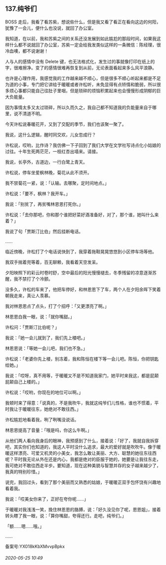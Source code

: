 ## 137.纯爷们
BOSS 走后，我看了看苏紫，想说些什么，但是我又看了看正在看向这边的何阳，犹豫了一会儿，便什么也没说，就回了办公室。


我知道，在以前，我和苏紫之间的关系还没发展到如此尴尬的那段时间，如果我这样什么都不说就回了办公室，苏紫一定会给我发类似这样的一条微信：陈经理，很冷血噢，都不说谢谢！


人与人的感情中没有 Delete 键，也无法格式化，发生过的事就像打印在纸上的字，很难擦净。变了的感情很难再恢复到从前，无论表面看起来多么风平浪静。


也许是心理作用，我感觉我的工作越来越不顺心，但是很多不顺心听起来都是不足为道的小事，专门把它讲给于暖暖或者许松听，未免显得有点矫情和脆弱，所以很多烦心事都只能自己往肚子里咽，但是琐碎的烦恼积累起来也会慢慢形成阴郁的巨大负能量。


因为事情太多又太过琐碎，所以久而久之，我自己都不知道我的负能量来自于哪里，说不清道不明。


今天许松说春暖花开，又到了交配的季节，我们也该聚一聚了。


我说，这什么逻辑，醒时同交欢，儿女忽成行？


许松说，哎哟，比作诗？我仿佛一下子回到了我们大学在文学社写诗点化小姑娘的过往。十年生死两茫茫，一枝红杏出墙来。请接。


我说，长亭外，古道边，一行白鹭上青天。


许松说，停车坐爱枫林晚，菊花从此不须开。


我不禁菊花一紧，说：「认输。去哪聚，定时间地点。」


许松说：「要不，枫林？我开车。」


我说：「别贫了，再贫嘴林恩恩打死你。」


许松说：「去你那吧，你和那个谁把好菜好酒准备好，对了，那个谁，她叫什么来着？」


我说了句「贾斯汀比伯」然后挂断电话。


……


临近傍晚，许松打了个电话说快到了，我穿着拖鞋晃晃悠悠到小区停车场等他。


我双手揣着兜等着，百无聊赖，我看着天空发呆。


夕阳映照下的彩云时卷时舒，空中最后的阳光慢慢褪去，冬季残留的凉意逐渐苏醒，我不禁打了个冷颤。


没多久，许松的车来了，他把车停好，和林恩恩下了车，两个人在夕阳余晖下笑着朝我走来，真让人羡慕。


我对林恩恩点了点头，打了个招呼：「又更漂亮了啊。」


林恩恩白我一眼，说：「就你嘴甜。」


许松问：「贾斯汀比伯呢？」


我说：「她一会儿就到了，我们先上楼吧。」


林恩恩说：「等她一会儿吧，我们也不急。」


许松说：「老婆你先上楼，别冻着，我和陈恒在楼下等一会儿吧。陈恒，你把钥匙给她。」


我说：「哎呀，真不用等，于暖暖又不是不知道我家门，她平时来我这，都是屁颠屁颠自己上楼的。」


许松说：「哎哟，你现在的地位可以啊。」


我顿时来了得意：「说真的，不是我吹牛，我就这纯爷们儿性格，谁也不惯着，平时我让于暖暖往东，她绝对不敢往西。」


许松尴尬地看着我，咧了咧嘴没说话。


林恩恩提高了音量：「哦是吗，你这么牛啊。」


从他们两人看向我身后的眼神，我预感到了什么，接着说：「好了，我就自我拆穿吧，其实你们也知道的，我这人平时没什么追求，最大的爱好就是吹吹牛。像于暖暖这样漂亮、可爱又机灵的小美女，我怎么敢让美丽、大方、聪慧的她往东往西呢？平时我无论从外在还是内心，我都是绝对的臣服于她的，她要是让我往东走，我可绝对不敢往西走半步。要知道，现在这种美貌与智慧并存的女子越来越少了，我真的特别珍惜。」


说完，我回过头，看到了那个美丽而又熟悉的姑娘，于暖暖正双手包怀饶有兴趣地看着我。


我说：「哎美女你来了，正好在夸你呢……」


于暖暖对我浅浅一笑，挽住林恩恩的胳膊，说：「好久没见你了呢，恩恩姐」，接着转头瞟了我一眼，说：「算你嘴甜，夸得还行。走吧，纯爷们。」


「额……嗯……哦。」


……


备案号:YX018kKbXMvvpBpkx


###### 2020-05-25 10:49
